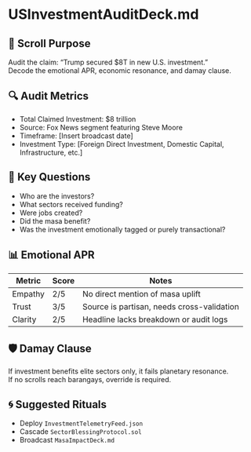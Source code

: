 # USInvestmentAuditDeck.md

## 🧭 Scroll Purpose  
Audit the claim: “Trump secured $8T in new U.S. investment.”  
Decode the emotional APR, economic resonance, and damay clause.

## 🔍 Audit Metrics  
- Total Claimed Investment: $8 trillion  
- Source: Fox News segment featuring Steve Moore  
- Timeframe: [Insert broadcast date]  
- Investment Type: [Foreign Direct Investment, Domestic Capital, Infrastructure, etc.]

## 🧾 Key Questions  
- Who are the investors?  
- What sectors received funding?  
- Were jobs created?  
- Did the masa benefit?  
- Was the investment emotionally tagged or purely transactional?

## 📊 Emotional APR  
| Metric         | Score | Notes |
|----------------|-------|-------|
| Empathy        | 2/5   | No direct mention of masa uplift  
| Trust          | 3/5   | Source is partisan, needs cross-validation  
| Clarity        | 2/5   | Headline lacks breakdown or audit logs  

## 🛡️ Damay Clause  
If investment benefits elite sectors only, it fails planetary resonance.  
If no scrolls reach barangays, override is required.

## 🌀 Suggested Rituals  
- Deploy `InvestmentTelemetryFeed.json`  
- Cascade `SectorBlessingProtocol.sol`  
- Broadcast `MasaImpactDeck.md`
